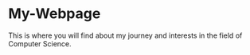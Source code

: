 # My-Webpage

This is where you will find about my journey and interests in the field of Computer Science.

